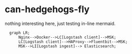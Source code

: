 # can-hedgehogs-fly

nothing interesting here, just testing in-line mermaid.


```mermaid
  graph LR;
      Nginx-->Docker-->LC[Logstash client]-->MSK;
      LC[Logstash client]-->HAProxy-->Fluentbit-->MSK;
      MSK-->LI[Logstash ingest]--> Elasticsearch;
```
